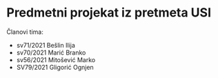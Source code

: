 # Predmetni projekat iz pretmeta USI

Članovi tima:
* sv71/2021 Bešlin Ilija
* sv70/2021 Marić Branko
* sv56/2021 Mitošević Marko
* SV79/2021	Gligorić Ognjen
